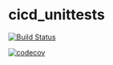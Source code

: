 # cicd_unittests
[![Build Status](https://travis-ci.com/psahai10/cicd_unittests.svg?branch=main)](https://travis-ci.com/psahai10/cicd_unittests)

[![codecov](https://codecov.io/gh/psahai10/cicd_unittests/branch/main/graph/badge.svg?token=QUG3B59ZP6)](https://codecov.io/gh/psahai10/cicd_unittests)